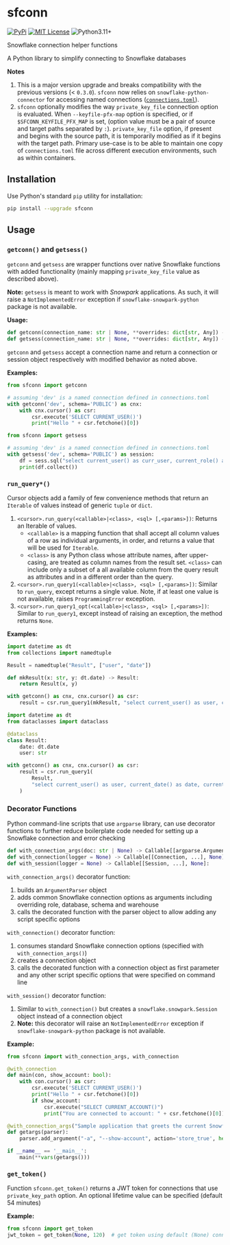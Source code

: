 # sfconn

[![PyPi](https://img.shields.io/pypi/v/sfconn.svg)](https://pypi.python.org/pypi/sfconn) [![MIT License](https://img.shields.io/badge/License-MIT-blue.svg)](https://opensource.org/licenses/MIT) ![Python3.11+](https://img.shields.io/badge/dynamic/json?query=info.requires_python&label=python&url=https%3A%2F%2Fpypi.org%2Fpypi%2Fsfconn%2Fjson)

Snowflake connection helper functions

A Python library to simplify connecting to Snowflake databases

**Notes**
1. This is a major version upgrade and breaks compatibility with the previous versions (< `0.3.0`). `sfconn` now relies on `snowflake-python-connector` for accessing named connections ([`connections.toml`](https://docs.snowflake.com/en/developer-guide/python-connector/python-connector-connect#connecting-using-the-connections-toml-file)).
1. `sfconn` optionally modifies the way `private_key_file` connection option is evaluated. When `--keyfile-pfx-map` option is specified, or if `$SFCONN_KEYFILE_PFX_MAP` is set, (option value must be a pair of source and target paths separated by `:`). `private_key_file` option, if present and begins with the source path, it is temporarily modified as if it begins with the target path. Primary use-case is to be able to maintain one copy of `connections.toml` file across different execution environments, such as within containers.

## Installation

Use Python's standard `pip` utility for installation:

```sh
pip install --upgrade sfconn
```

## Usage

### `getconn()` and `getsess()`

`getconn` and `getsess` are wrapper functions over native Snowflake functions with added functionality (mainly mapping `private_key_file` value as described above).

**Note:** `getsess` is meant to work with *Snowpark* applications. As such, it will raise a `NotImplementedError` exception if `snowflake-snowpark-python` package is not available.

**Usage:**
```python
def getconn(connection_name: str | None, **overrides: dict[str, Any]) -> Connection:
def getsess(connection_name: str | None, **overrides: dict[str, Any]) -> Session:
```

`getconn` and `getsess` accept a connection name and return a connection or session object respectively with modified behavior as noted above.

**Examples:**
```python
from sfconn import getconn

# assuming 'dev' is a named connection defined in connections.toml
with getconn('dev', schema='PUBLIC') as cnx:
    with cnx.cursor() as csr:
        csr.execute('SELECT CURRENT_USER()')
        print("Hello " + csr.fetchone()[0])
```

```python
from sfconn import getsess

# assuming 'dev' is a named connection defined in connections.toml
with getsess('dev', schema='PUBLIC') as session:
    df = sess.sql("select current_user() as curr_user, current_role() as curr_role")
    print(df.collect())
```

### `run_query*()`

Cursor objects add a family of few convenience methods that return an `Iterable` of values instead of generic `tuple` or `dict`.

1. `<cursor>.run_query(<callable>|<class>, <sql> [,<params>])`: Returns an Iterable of values.
    - `<callable>` is a mapping function that shall accept all column values of a row as individual arguments, in order, and returns a value that will be used for `Iterable`.
    - `<class>` is any Python class whose attribute names, after upper-casing, are treated as column names from the result set. `<class>` can include only a subset of a all available column from the query result as attributes and in a different order than the query.
1. `<cursor>.run_query1(<callable>|<class>, <sql> [,<params>])`: Similar to `run_query`, except returns a single value. Note, if at least one value is not available, raises `ProgrammingError` exception.
1. `<cursor>.run_query1_opt(<callable>|<class>, <sql> [,<params>])`: Similar to `run_query1`, except instead of raising an exception, the method returns `None`.

**Examples:**

```python
import datetime as dt
from collections import namedtuple

Result = namedtuple("Result", ["user", "date"])

def mkResult(x: str, y: dt.date) -> Result:
    return Result(x, y)

with getconn() as cnx, cnx.cursor() as csr:
    result = csr.run_query1(mkResult, "select current_user() as user, current_date() as date")
```

```python
import datetime as dt
from dataclasses import dataclass

@dataclass
class Result:
    date: dt.date
    user: str

with getconn() as cnx, cnx.cursor() as csr:
    result = csr.run_query1(
        Result,
        "select current_user() as user, current_date() as date, current_warehouse() as wh_name"
    )
```

### Decorator Functions

Python command-line scripts that use `argparse` library, can use decorator functions to further reduce boilerplate code needed for setting up a Snowflake connection and error checking

```python
def with_connection_args(doc: str | None) -> Callable[[argparse.ArgumentParser], None]:
def with_connection(logger = None) -> Callable[[Connection, ...], None]:
def with_session(logger = None) -> Callable[[Session, ...], None]:
```

`with_connection_args()` decorator function:
1. builds an `ArgumentParser` object
1. adds common Snowflake connection options as arguments including overriding role, database, schema and warehouse
1. calls the decorated function with the parser object to allow adding any script specific options

`with_connection()` decorator function:
1. consumes standard Snowflake connection options (specified with `with_connection_args()`)
1. creates a connection object
1. calls the decorated function with a connection object as first parameter and any other script specific options that were specified on command line

`with_session()` decorator function:
1. Similar to `with_connection()` but creates a `snowflake.snowpark.Session` object instead of a connection object
1. **Note:** this decorator will raise an `NotImplementedError` exception if `snowflake-snowpark-python` package is not available.

**Example:**

```python
from sfconn import with_connection_args, with_connection

@with_connection
def main(con, show_account: bool):
    with con.cursor() as csr:
        csr.execute('SELECT CURRENT_USER()')
        print("Hello " + csr.fetchone()[0])
        if show_account:
            csr.execute("SELECT CURRENT_ACCOUNT()")
            print("You are connected to account: " + csr.fetchone()[0])

@with_connection_args("Sample application that greets the current Snowflake user")
def getargs(parser):
    parser.add_argument("-a", "--show-account", action='store_true', help="show snowflake account name")

if __name__ == '__main__':
    main(**vars(getargs()))
```

### `get_token()`

Function `sfconn.get_token()` returns a JWT token for connections that use `private_key_path` option. An optional lifetime value can be specified (default 54 minutes)

**Example:**

```python
from sfconn import get_token
jwt_token = get_token(None, 120)  # get token using default (None) connection, and valid for 120 minutes
```
